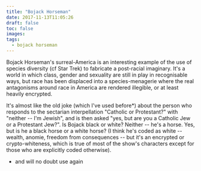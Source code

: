 ```yaml
---
title: "Bojack Horseman"
date: 2017-11-13T11:05:26
draft: false 
toc: false
images:
tags: 
  - bojack horseman
---
```

Bojack Horseman's surreal-America is an interesting example of the use of species diversity (cf Star Trek) to fabricate a post-racial imaginary. It's a world in which class, gender and sexuality are still in play in recognisable ways, but race has been displaced into a species-menagerie where the real antagonisms around race in America are rendered illegible, or at least heavily encrypted.

It's almost like the old joke (which I've used before*) about the person who responds to the sectarian interpellation "Catholic or Protestant?" with "neither -- I'm Jewish", and is then asked "yes, but are you a Catholic Jew or a Protestant Jew?". Is Bojack black or white? Neither -- he's a horse. Yes, but is he a black horse or a white horse? (I think he's coded as white -- wealth, anomie, freedom from consequences -- but it's an encrypted or crypto-whiteness, which is true of most of the show's characters except for those who are explicitly coded otherwise).

* and will no doubt use again


